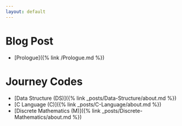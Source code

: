 ```yaml
---
layout: default
---
```

# Blog Post
* [Prologue]({% link /Prologue.md %})

# Journey Codes
* [Data Structure (DS)]({% link _posts/Data-Structure/about.md %})
* [C Language (C)]({% link _posts/C-Language/about.md %})
* [Discrete Mathematics (M)]({% link _posts/Discrete-Mathematics/about.md %})
